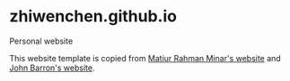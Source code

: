 # zhiwenchen.github.io
Personal website

This website template is copied from [Matiur Rahman Minar's website](https://minar09.github.io/) and [John Barron's website](https://jonbarron.info/).
